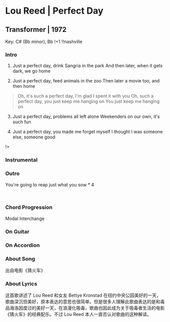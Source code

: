 # Lou Reed | Perfect Day
## Transformer | 1972

Key: C# (Bb minor), Bb 
!+1
!!nashville

### Intro

1. Just a perfect day, drink Sangria in the park
   And then later, when it gets dark, we go home

2. Just a perfect day, feed animals in the zoo
   Then later a movie too, and then home

> Oh, it's such a perfect day, I'm glad I spent it with you
> Oh, such a perfect day, you just keep me hanging on
> You just keep me hanging on

3. Just a perfect day, problems all left alone
   Weekenders on our own, it's such fun

4. Just a perfect day, you made me forget myself
   I thought I was someone else, someone good

!>

### Instrumental

### Outro
You're going to reap just what you sow * 4






&nbsp;&nbsp;

### Chord Progression

Modal Interchange

### On Guitar


### On Accordion


### About Song
出自电影《猜火车》

### About Lyrics
这首歌讲述了 Lou Reed 和女友 Bettye Kronstad 在纽约中央公园美好的一天，歌曲深沉但美好，原本表达的意思也很简单。但是很多人理解此歌曲表达的是和毒品海洛因度过的美好一天，在浪漫化吸毒，歌曲也因此成为关于吸毒者生活的电影《猜火车》的经典配乐。不过 Lou Reed 本人一直否认对歌曲的这种解读。